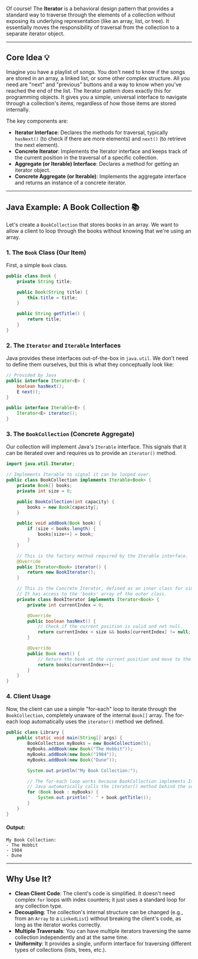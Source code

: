 Of course\! The **Iterator** is a behavioral design pattern that provides a standard way to traverse through the elements of a collection without exposing its underlying representation (like an array, list, or tree). It essentially moves the responsibility of traversal from the collection to a separate iterator object.

-----

## Core Idea 💡

Imagine you have a playlist of songs. You don't need to know if the songs are stored in an array, a linked list, or some other complex structure. All you need are "next" and "previous" buttons and a way to know when you've reached the end of the list. The Iterator pattern does exactly this for programming objects. It gives you a simple, universal interface to navigate through a collection's items, regardless of how those items are stored internally.

The key components are:

* **Iterator Interface**: Declares the methods for traversal, typically `hasNext()` (to check if there are more elements) and `next()` (to retrieve the next element).
* **Concrete Iterator**: Implements the Iterator interface and keeps track of the current position in the traversal of a specific collection.
* **Aggregate (or Iterable) Interface**: Declares a method for getting an iterator object.
* **Concrete Aggregate (or Iterable)**: Implements the aggregate interface and returns an instance of a concrete iterator.

-----

## Java Example: A Book Collection 📚

Let's create a `BookCollection` that stores books in an array. We want to allow a client to loop through the books without knowing that we're using an array.

### 1\. The `Book` Class (Our Item)

First, a simple `Book` class.

```java
public class Book {
    private String title;

    public Book(String title) {
        this.title = title;
    }

    public String getTitle() {
        return title;
    }
}
```

### 2\. The `Iterator` and `Iterable` Interfaces

Java provides these interfaces out-of-the-box in `java.util`. We don't need to define them ourselves, but this is what they conceptually look like:

```java
// Provided by Java
public interface Iterator<E> {
    boolean hasNext();
    E next();
}

public interface Iterable<E> {
    Iterator<E> iterator();
}
```

### 3\. The `BookCollection` (Concrete Aggregate)

Our collection will implement Java's `Iterable` interface. This signals that it can be iterated over and requires us to provide an `iterator()` method.

```java
import java.util.Iterator;

// Implements Iterable to signal it can be looped over.
public class BookCollection implements Iterable<Book> {
    private Book[] books;
    private int size = 0;

    public BookCollection(int capacity) {
        books = new Book[capacity];
    }

    public void addBook(Book book) {
        if (size < books.length) {
            books[size++] = book;
        }
    }

    // This is the factory method required by the Iterable interface.
    @Override
    public Iterator<Book> iterator() {
        return new BookIterator();
    }

    // This is the Concrete Iterator, defined as an inner class for simplicity.
    // It has access to the 'books' array of the outer class.
    private class BookIterator implements Iterator<Book> {
        private int currentIndex = 0;

        @Override
        public boolean hasNext() {
            // Check if the current position is valid and not null.
            return currentIndex < size && books[currentIndex] != null;
        }

        @Override
        public Book next() {
            // Return the book at the current position and move to the next.
            return books[currentIndex++];
        }
    }
}
```

### 4\. Client Usage

Now, the client can use a simple "for-each" loop to iterate through the `BookCollection`, completely unaware of the internal `Book[]` array. The for-each loop automatically uses the `iterator()` method we defined.

```java
public class Library {
    public static void main(String[] args) {
        BookCollection myBooks = new BookCollection(5);
        myBooks.addBook(new Book("The Hobbit"));
        myBooks.addBook(new Book("1984"));
        myBooks.addBook(new Book("Dune"));

        System.out.println("My Book Collection:");

        // The for-each loop works because BookCollection implements Iterable.
        // Java automatically calls the iterator() method behind the scenes.
        for (Book book : myBooks) {
            System.out.println("- " + book.getTitle());
        }
    }
}
```

#### **Output:**

```
My Book Collection:
- The Hobbit
- 1984
- Dune
```

-----

## Why Use It?

* **Clean Client Code**: The client's code is simplified. It doesn't need complex `for` loops with index counters; it just uses a standard loop for any collection type.
* **Decoupling**: The collection's internal structure can be changed (e.g., from an `Array` to a `LinkedList`) without breaking the client's code, as long as the iterator works correctly.
* **Multiple Traversals**: You can have multiple iterators traversing the same collection independently and at the same time.
* **Uniformity**: It provides a single, uniform interface for traversing different types of collections (lists, trees, etc.).